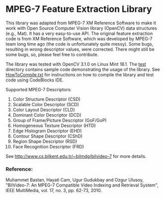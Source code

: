 # MPEG-7 Feature Extraction Library

This library was adapted from MPEG-7 XM Reference Software to make it work with Open Source Computer Vision library (OpenCV) data structures (e.g., Mat). It has a very easy-to-use API. The original feature extraction code is from XM Reference Software, which was developed by MPEG-7 team long time ago (the code is unfortunately quite messy). Some bugs, resulting in wrong descriptor values, were corrected. There might still be some bugs, so, please feel free to contribute.

The library was tested with OpenCV 3.1.0 on Linux Mint 18.1. The [test](test) directory contains sample code demonstrating the usage of the library. See [HowToCompile.txt](HowToCompile.txt) for instructions on how to compile the library and test code using CodeBlocks IDE.

Supported MPEG-7 Descriptors:
1. Color Structure Descriptor (CSD)
2. Scalable Color Descriptor (SCD)
3. Color Layout Descriptor (CLD)
4. Dominant Color Descriptor (DCD)
5. Group of Frame/Picture Descriptor (GoF/GoP)
6. Homogeneous Texture Descriptor (HTD)
7. Edge Histogram Descriptor (EHD)
8. Contour Shape Descriptor (CShD)
9. Region Shape Descriptor (RSD)
10. Face Recognition Descriptor (FRD)

See http://www.cs.bilkent.edu.tr/~bilmdg/bilvideo-7 for more details.

### Reference:
Muhammet Bastan, Hayati Cam, Ugur Gudukbay and Ozgur Ulusoy, 
"BilVideo-7: An MPEG-7 Compatible Video Indexing and Retrieval System", 
IEEE MultiMedia, vol. 17, no. 3, pp. 62-73, 2010.
